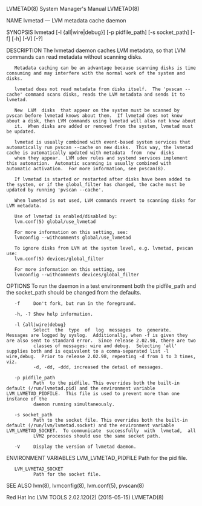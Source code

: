 LVMETAD(8)                                                                                 System Manager's Manual                                                                                 LVMETAD(8)



NAME
       lvmetad — LVM metadata cache daemon


SYNOPSIS
       lvmetad [-l {all|wire|debug}] [-p pidfile_path] [-s socket_path] [-f] [-h] [-V] [-?]


DESCRIPTION
       The lvmetad daemon caches LVM metadata, so that LVM commands can read metadata without scanning disks.

       Metadata caching can be an advantage because scanning disks is time consuming and may interfere with the normal work of the system and disks.

       lvmetad does not read metadata from disks itself.  The 'pvscan --cache' command scans disks, reads the LVM metadata and sends it to lvmetad.

       New  LVM  disks  that appear on the system must be scanned by pvscan before lvmetad knows about them.  If lvmetad does not know about a disk, then LVM commands using lvmetad will also not know about
       it.  When disks are added or removed from the system, lvmetad must be updated.

       lvmetad is usually combined with event-based system services that automatically run pvscan --cache on new disks.  This way, the lvmetad cache is automatically updated with metadata  from  new  disks
       when they appear.  LVM udev rules and systemd services implement this automation.  Automatic scanning is usually combined with automatic activation.  For more information, see pvscan(8).

       If lvmetad is started or restarted after disks have been added to the system, or if the global_filter has changed, the cache must be updated by running 'pvscan --cache'.

       When lvmetad is not used, LVM commands revert to scanning disks for LVM metadata.

       Use of lvmetad is enabled/disabled by:
       lvm.conf(5) global/use_lvmetad

       For more information on this setting, see:
       lvmconfig --withcomments global/use_lvmetad

       To ignore disks from LVM at the system level, e.g. lvmetad, pvscan use:
       lvm.conf(5) devices/global_filter

       For more information on this setting, see
       lvmconfig --withcomments devices/global_filter


OPTIONS
       To run the daemon in a test environment both the pidfile_path and the socket_path should be changed from the defaults.

       -f     Don't fork, but run in the foreground.

       -h, -? Show help information.

       -l {all|wire|debug}
              Select  the  type  of  log  messages  to  generate.  Messages are logged by syslog.  Additionally, when -f is given they are also sent to standard error.  Since release 2.02.98, there are two
              classes of messages: wire and debug.  Selecting 'all' supplies both and is equivalent to a comma-separated list -l wire,debug.  Prior to release 2.02.98, repeating -d from 1 to 3 times,  viz.
              -d, -dd, -ddd, increased the detail of messages.

       -p pidfile_path
              Path  to the pidfile. This overrides both the built-in default (/run/lvmetad.pid) and the environment variable LVM_LVMETAD_PIDFILE.  This file is used to prevent more than one instance of the
              daemon running simultaneously.

       -s socket_path
              Path to the socket file. This overrides both the built-in default (/run/lvm/lvmetad.socket) and the environment variable LVM_LVMETAD_SOCKET.  To communicate  successfully  with  lvmetad,  all
              LVM2 processes should use the same socket path.

       -V     Display the version of lvmetad daemon.

ENVIRONMENT VARIABLES
       LVM_LVMETAD_PIDFILE
              Path for the pid file.

       LVM_LVMETAD_SOCKET
              Path for the socket file.


SEE ALSO
       lvm(8), lvmconfig(8), lvm.conf(5), pvscan(8)



Red Hat Inc                                                                           LVM TOOLS 2.02.120(2) (2015-05-15)                                                                           LVMETAD(8)
